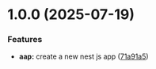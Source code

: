 # 1.0.0 (2025-07-19)


### Features

* **aap:** create a new nest js app ([71a91a5](https://github.com/victory-aime/hibly-front/commit/71a91a58d2a6cce25e85d64faa5fa99dc85dbd82))
